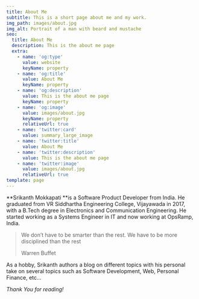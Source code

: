 ```yaml
---
title: About Me
subtitle: This is a short page about me and my work.
img_path: images/about.jpg
img_alt: Portrait of a man with beard and mustache
seo:
  title: About Me
  description: This is the about me page
  extra:
    - name: 'og:type'
      value: website
      keyName: property
    - name: 'og:title'
      value: About Me
      keyName: property
    - name: 'og:description'
      value: This is the about me page
      keyName: property
    - name: 'og:image'
      value: images/about.jpg
      keyName: property
      relativeUrl: true
    - name: 'twitter:card'
      value: summary_large_image
    - name: 'twitter:title'
      value: About Me
    - name: 'twitter:description'
      value: This is the about me page
    - name: 'twitter:image'
      value: images/about.jpg
      relativeUrl: true
template: page
---
```

\*\*Srikanth Mokkapati \*\*is a Software Product Developer from India. He graduated from VR Siddhartha Engineering College, Vijayawada in 2017, with a B.Tech degree in Electronics and Communication Engineering. He started working as a Systems Engineer in IT and now working at OpsRamp, India.

> We don’t have to be smarter than the rest. We have to be more disciplined than the rest
>
> Warren Buffet

As a hobby, Srikanth authors a blog on different topics with his personal take on several topics such as Software Development, Web, Personal Finance, etc...

*Thank You for reading!*
